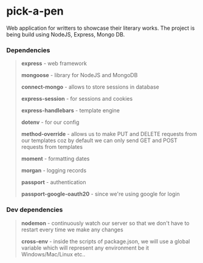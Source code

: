 # pick-a-pen

Web application for writters to showcase their literary works. The project is being build using NodeJS, Express, Mongo DB.

### Dependencies

> **express** - web framework
>
> **mongoose** - library for NodeJS and MongoDB 
>
> **connect-mongo** - allows to store sessions in database
>
> **express-session** - for sessions and cookies
>
> **express-handlebars** - template engine
>
> **dotenv** - for our config
>
> **method-override** - allows us to make PUT and DELETE requests from our templates coz by default we can only send GET and POST requests from templates
>
> **moment** - formatting dates
>
> **morgan** - logging records
>
> **passport** - authentication
>
> **passport-google-oauth20** - since we're using google for login

### Dev dependencies

> **nodemon** - continuously watch our server so that we don't have to restart every time we make any changes
>
> **cross-env** - inside the scripts of package.json, we will use a global variable which will represent any environment be it Windows/Mac/Linux etc..